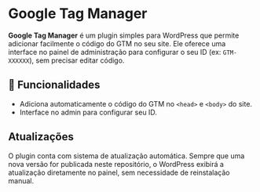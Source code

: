 # Google Tag Manager

**Google Tag Manager** é um plugin simples para WordPress que permite adicionar facilmente o código do GTM no seu site. Ele oferece uma interface no painel de administração para configurar o seu ID (ex: `GTM-XXXXXX`), sem precisar editar código.

## 🚀 Funcionalidades

- Adiciona automaticamente o código do GTM no `<head>` e `<body>` do site.
- Interface no admin para configurar seu ID.

## Atualizações

O plugin conta com sistema de atualização automática. Sempre que uma nova versão for publicada neste repositório, o WordPress exibirá a atualização diretamente no painel, sem necessidade de reinstalação manual.
